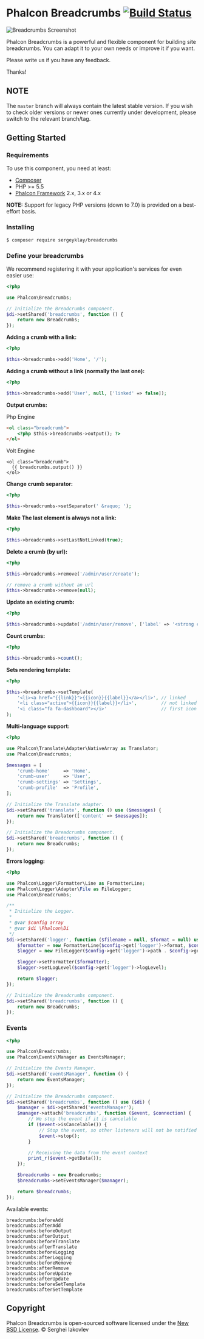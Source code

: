 # Phalcon Breadcrumbs [![Build Status][:travis-badge:]][:travis-url:]

![Breadcrumbs Screenshot][:screenshot:]

Phalcon Breadcrumbs is a powerful and flexible component for building site breadcrumbs.
You can adapt it to your own needs or improve it if you want.

Please write us if you have any feedback.

Thanks!

## NOTE

The `master` branch will always contain the latest stable version. If you wish
to check older versions or newer ones currently under development, please
switch to the relevant branch/tag.

## Getting Started

### Requirements

To use this component, you need at least:

* [Composer][:composer:]
* PHP >= 5.5
* [Phalcon Framework][:phalcon:] 2.x, 3.x or 4.x

**NOTE:** Support for legacy PHP versions (down to 7.0) is provided on a best-effort basis.

### Installing

```sh
$ composer require sergeyklay/breadcrumbs
```

### Define your breadcrumbs

We recommend registering it with your application's services for even easier use:

```php
<?php

use Phalcon\Breadcrumbs;

// Initialize the Breadcrumbs component.
$di->setShared('breadcrumbs', function () {
    return new Breadcrumbs;
});
```

**Adding a crumb with a link:**

```php
<?php

$this->breadcrumbs->add('Home', '/');
```

**Adding a crumb without a link (normally the last one):**

```php
<?php

$this->breadcrumbs->add('User', null, ['linked' => false]);
```

**Output crumbs:**

Php Engine
```html
<ol class="breadcrumb">
    <?php $this->breadcrumbs->output(); ?>
</ol>
```

Volt Engine
```volt
<ol class="breadcrumb">
  {{ breadcrumbs.output() }}
</ol>
```

**Change crumb separator:**

```php
<?php

$this->breadcrumbs->setSeparator(' &raquo; ');
```

**Make The last element is always not a link:**

```php
<?php

$this->breadcrumbs->setLastNotLinked(true);
```

**Delete a crumb (by url):**

```php
<?php

$this->breadcrumbs->remove('/admin/user/create');

// remove a crumb without an url
$this->breadcrumbs->remove(null);
```

**Update an existing crumb:**

```php
<?php

$this->breadcrumbs->update('/admin/user/remove', ['label' => '<strong class="red">Remove</strong>']);
```

**Count crumbs:**
```php
<?php

$this->breadcrumbs->count();
```

**Sets rendering template:**

```php
<?php

$this->breadcrumbs->setTemplate(
    '<li><a href="{{link}}">{{icon}}{{label}}</a></li>', // linked
    '<li class="active">{{icon}}{{label}}</li>',         // not linked
    '<i class="fa fa-dashboard"></i>'                    // first icon
);
```

**Multi-language support:**

```php
<?php

use Phalcon\Translate\Adapter\NativeArray as Translator;
use Phalcon\Breadcrumbs;

$messages = [
    'crumb-home'     => 'Home',
    'crumb-user'     => 'User',
    'crumb-settings' => 'Settings',
    'crumb-profile'  => 'Profile',
];

// Initialize the Translate adapter.
$di->setShared('translate', function () use ($messages) {
    return new Translator(['content' => $messages]);
});

// Initialize the Breadcrumbs component.
$di->setShared('breadcrumbs', function () {
    return new Breadcrumbs;
});
```

**Errors logging:**

```php
<?php

use Phalcon\Logger\Formatter\Line as FormatterLine;
use Phalcon\Logger\Adapter\File as FileLogger;
use Phalcon\Breadcrumbs;

/**
 * Initialize the Logger.
 *
 * @var $config array
 * @var $di \Phalcon\Di
 */
$di->setShared('logger', function ($filename = null, $format = null) use ($config) {
    $formatter = new FormatterLine($config->get('logger')->format, $config->get('logger')->date);
    $logger = new FileLogger($config->get('logger')->path . $config->get('logger')->filename);

    $logger->setFormatter($formatter);
    $logger->setLogLevel($config->get('logger')->logLevel);

    return $logger;
});

// Initialize the Breadcrumbs component.
$di->setShared('breadcrumbs', function () {
    return new Breadcrumbs;
});
```

### Events

```php
<?php

use Phalcon\Breadcrumbs;
use Phalcon\Events\Manager as EventsManager;

// Initialize the Events Manager.
$di->setShared('eventsManager', function () {
    return new EventsManager;
});

// Initialize the Breadcrumbs component.
$di->setShared('breadcrumbs', function () use ($di) {
    $manager = $di->getShared('eventsManager');
    $manager->attach('breadcrumbs', function ($event, $connection) {
        // We stop the event if it is cancelable
        if ($event->isCancelable()) {
            // Stop the event, so other listeners will not be notified about this
            $event->stop();
        }

        // Receiving the data from the event context
        print_r($event->getData());
    });

    $breadcrumbs = new Breadcrumbs;
    $breadcrumbs->setEventsManager($manager);

    return $breadcrumbs;
});
```

Available events:

```
breadcrumbs:beforeAdd
breadcrumbs:afterAdd
breadcrumbs:beforeOutput
breadcrumbs:afterOutput
breadcrumbs:beforeTranslate
breadcrumbs:afterTranslate
breadcrumbs:beforeLogging
breadcrumbs:afterLogging
breadcrumbs:beforeRemove
breadcrumbs:afterRemove
breadcrumbs:beforeUpdate
breadcrumbs:afterUpdate
breadcrumbs:beforeSetTemplate
breadcrumbs:afterSetTemplate
```

## Copyright

Phalcon Breadcrumbs is open-sourced software licensed under the [New BSD License][:license:].
© Serghei Iakovlev

[:composer:]: https://getcomposer.org/
[:phalcon:]: https://github.com/sergeyklay/cphalcon/releases
[:license:]: https://github.com/sergeyklay/breadcrumbs/blob/master/LICENSE.txt
[:screenshot:]: https://github.com/sergeyklay/breadcrumbs/blob/master/docs/breadcrumbs.png
[:travis-url:]: https://travis-ci.com/sergeyklay/breadcrumbs
[:travis-badge:]: https://travis-ci.com/sergeyklay/breadcrumbs.svg?branch=master

